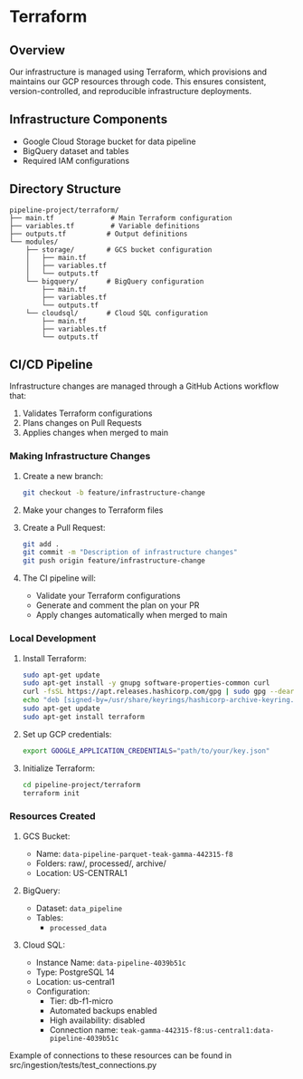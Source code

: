 # Terraform

## Overview
Our infrastructure is managed using Terraform, which provisions and maintains our GCP resources through code. This ensures consistent, version-controlled, and reproducible infrastructure deployments.

## Infrastructure Components
- Google Cloud Storage bucket for data pipeline
- BigQuery dataset and tables
- Required IAM configurations

## Directory Structure
```
pipeline-project/terraform/
├── main.tf              # Main Terraform configuration
├── variables.tf         # Variable definitions
├── outputs.tf          # Output definitions
└── modules/
    ├── storage/        # GCS bucket configuration
    │   ├── main.tf
    │   ├── variables.tf
    │   └── outputs.tf
    └── bigquery/       # BigQuery configuration
        ├── main.tf
        ├── variables.tf
        └── outputs.tf
    └── cloudsql/       # Cloud SQL configuration
        ├── main.tf
        ├── variables.tf
        └── outputs.tf
```

## CI/CD Pipeline
Infrastructure changes are managed through a GitHub Actions workflow that:
1. Validates Terraform configurations
2. Plans changes on Pull Requests
3. Applies changes when merged to main

### Making Infrastructure Changes
1. Create a new branch:
   ```bash
   git checkout -b feature/infrastructure-change
   ```

2. Make your changes to Terraform files

3. Create a Pull Request:
   ```bash
   git add .
   git commit -m "Description of infrastructure changes"
   git push origin feature/infrastructure-change
   ```

4. The CI pipeline will:
   - Validate your Terraform configurations
   - Generate and comment the plan on your PR
   - Apply changes automatically when merged to main

### Local Development
1. Install Terraform:
   ```bash
   sudo apt-get update
   sudo apt-get install -y gnupg software-properties-common curl
   curl -fsSL https://apt.releases.hashicorp.com/gpg | sudo gpg --dearmor -o /usr/share/keyrings/hashicorp-archive-keyring.gpg
   echo "deb [signed-by=/usr/share/keyrings/hashicorp-archive-keyring.gpg] https://apt.releases.hashicorp.com $(lsb_release -cs) main" | sudo tee /etc/apt/sources.list.d/hashicorp.list
   sudo apt-get update
   sudo apt-get install terraform
   ```

2. Set up GCP credentials:
   ```bash
   export GOOGLE_APPLICATION_CREDENTIALS="path/to/your/key.json"
   ```

3. Initialize Terraform:
   ```bash
   cd pipeline-project/terraform
   terraform init
   ```

### Resources Created
1. GCS Bucket:
   - Name: `data-pipeline-parquet-teak-gamma-442315-f8`
   - Folders: raw/, processed/, archive/
   - Location: US-CENTRAL1

2. BigQuery:
   - Dataset: `data_pipeline`
   - Tables:
     - `processed_data`
3. Cloud SQL:
   - Instance Name: `data-pipeline-4039b51c`
   - Type: PostgreSQL 14
   - Location: us-central1
   - Configuration:
     - Tier: db-f1-micro
     - Automated backups enabled
     - High availability: disabled
     - Connection name: `teak-gamma-442315-f8:us-central1:data-pipeline-4039b51c`

Example of connections to these resources can be found in src/ingestion/tests/test_connections.py